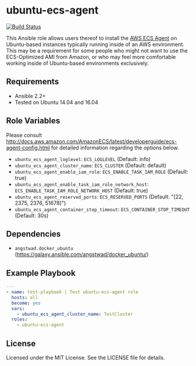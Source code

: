 # ubuntu-ecs-agent

[![Build Status](https://travis-ci.org/johanmeiring/ansible-ubuntu-ecs-agent.svg?branch=master)](https://travis-ci.org/johanmeiring/ansible-ubuntu-ecs-agent)

This Ansible role allows users thereof to install the [AWS ECS Agent](https://github.com/aws/amazon-ecs-agent) on Ubuntu-based instances typically running inside of an AWS environment.  This may be a requirement for some people who might not want to use the ECS-Optimized AMI from Amazon, or who may feel more comfortable working inside of Ubuntu-based environments exclusively.

## Requirements

* Ansible 2.2+
* Tested on Ubuntu 14.04 and 16.04

## Role Variables

Please consult http://docs.aws.amazon.com/AmazonECS/latest/developerguide/ecs-agent-config.html for detailed information regarding the options below.

* `ubuntu_ecs_agent_loglevel`: `ECS_LOGLEVEL` (Default: info)
* `ubuntu_ecs_agent_cluster_name`: `ECS_CLUSTER` (Default: default)
* `ubuntu_ecs_agent_enable_iam_role`: `ECS_ENABLE_TASK_IAM_ROLE` (Default: true)
* `ubuntu_ecs_agent_enable_task_iam_role_network_host`: `ECS_ENABLE_TASK_IAM_ROLE_NETWORK_HOST` (Default: true)
* `ubuntu_ecs_agent_reserved_ports`: `ECS_RESERVED_PORTS` (Default: "[22, 2375, 2376, 51678]")
* `ubuntu_ecs_agent_container_stop_timeout`: `ECS_CONTAINER_STOP_TIMEOUT` (Default: 30s)

## Dependencies

* `angstwad.docker_ubuntu` (https://galaxy.ansible.com/angstwad/docker_ubuntu/)

## Example Playbook

```yaml
---
- name: test-playbook | Test ubuntu-ecs-agent role
  hosts: all
  become: yes
  vars:
    - ubuntu_ecs_agent_cluster_name: TestCluster
  roles:
    - ubuntu-ecs-agent
```

## License

Licensed under the MIT License. See the LICENSE file for details.
